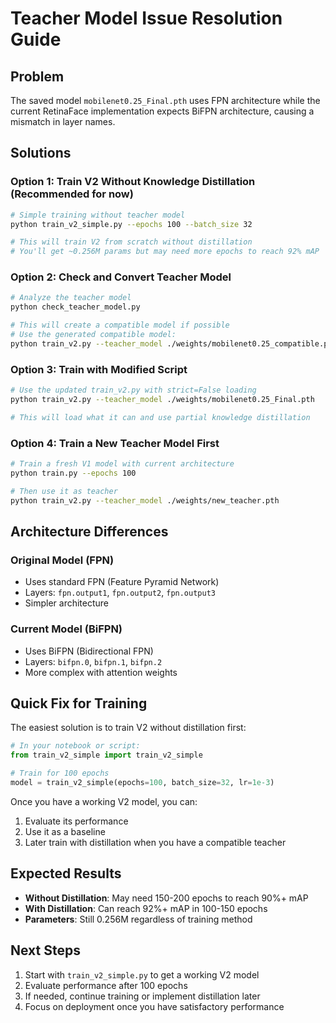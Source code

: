 # Teacher Model Issue Resolution Guide

## Problem
The saved model `mobilenet0.25_Final.pth` uses FPN architecture while the current RetinaFace implementation expects BiFPN architecture, causing a mismatch in layer names.

## Solutions

### Option 1: Train V2 Without Knowledge Distillation (Recommended for now)
```bash
# Simple training without teacher model
python train_v2_simple.py --epochs 100 --batch_size 32

# This will train V2 from scratch without distillation
# You'll get ~0.256M params but may need more epochs to reach 92% mAP
```

### Option 2: Check and Convert Teacher Model
```bash
# Analyze the teacher model
python check_teacher_model.py

# This will create a compatible model if possible
# Use the generated compatible model:
python train_v2.py --teacher_model ./weights/mobilenet0.25_compatible.pth
```

### Option 3: Train with Modified Script
```bash
# Use the updated train_v2.py with strict=False loading
python train_v2.py --teacher_model ./weights/mobilenet0.25_Final.pth

# This will load what it can and use partial knowledge distillation
```

### Option 4: Train a New Teacher Model First
```bash
# Train a fresh V1 model with current architecture
python train.py --epochs 100

# Then use it as teacher
python train_v2.py --teacher_model ./weights/new_teacher.pth
```

## Architecture Differences

### Original Model (FPN)
- Uses standard FPN (Feature Pyramid Network)
- Layers: `fpn.output1`, `fpn.output2`, `fpn.output3`
- Simpler architecture

### Current Model (BiFPN)
- Uses BiFPN (Bidirectional FPN)
- Layers: `bifpn.0`, `bifpn.1`, `bifpn.2`
- More complex with attention weights

## Quick Fix for Training

The easiest solution is to train V2 without distillation first:

```python
# In your notebook or script:
from train_v2_simple import train_v2_simple

# Train for 100 epochs
model = train_v2_simple(epochs=100, batch_size=32, lr=1e-3)
```

Once you have a working V2 model, you can:
1. Evaluate its performance
2. Use it as a baseline
3. Later train with distillation when you have a compatible teacher

## Expected Results

- **Without Distillation**: May need 150-200 epochs to reach 90%+ mAP
- **With Distillation**: Can reach 92%+ mAP in 100-150 epochs
- **Parameters**: Still 0.256M regardless of training method

## Next Steps

1. Start with `train_v2_simple.py` to get a working V2 model
2. Evaluate performance after 100 epochs
3. If needed, continue training or implement distillation later
4. Focus on deployment once you have satisfactory performance